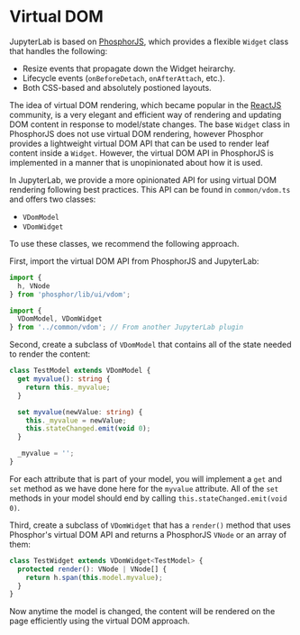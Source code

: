 # Virtual DOM

JupyterLab is based on [PhosphorJS](http://phosphorjs.github.io/), which
provides a flexible `Widget` class that handles the following:

* Resize events that propagate down the Widget heirarchy.
* Lifecycle events (`onBeforeDetach`, `onAfterAttach`, etc.).
* Both CSS-based and absolutely postioned layouts.

The idea of virtual DOM rendering, which became popular in the
[ReactJS](https://facebook.github.io/react/) community, is a very elegant
and efficient way of rendering and updating DOM content in response to
model/state changes. The base `Widget` class in PhosphorJS does not use virtual
DOM rendering, however Phosphor provides a lightweight virtual DOM API that can
be used to render leaf content inside a `Widget`. However, the virtual DOM
API in PhosphorJS is implemented in a manner that is unopinionated about how
it is used.

In JupyterLab, we provide a more opinionated API for using virtual DOM
rendering following best practices. This API can be found in `common/vdom.ts`
and offers two classes:

* `VDomModel`
* `VDomWidget`

To use these classes, we recommend the following approach.

First, import the virtual DOM API from PhosphorJS and JupyterLab:

```typescript
import {
  h, VNode
} from 'phosphor/lib/ui/vdom';

import {
  VDomModel, VDomWidget
} from '../common/vdom'; // From another JupyterLab plugin
```

Second, create a subclass of `VDomModel` that contains all of the state needed
to render the content:

```typescript
class TestModel extends VDomModel {
  get myvalue(): string {
    return this._myvalue;
  }

  set myvalue(newValue: string) {
    this._myvalue = newValue;
    this.stateChanged.emit(void 0);
  }

  _myvalue = '';
}
```

For each attribute that is part of your model, you will implement a `get` and `set`
method as we have done here for the `myvalue` attribute. All of the `set` methods
in your model should end by calling `this.stateChanged.emit(void 0)`.

Third, create a subclass of `VDomWidget` that has a `render()` method that uses Phosphor's
virtual DOM API and returns a PhosphorJS `VNode` or an array of them:

```typescript
class TestWidget extends VDomWidget<TestModel> {
  protected render(): VNode | VNode[] {
    return h.span(this.model.myvalue);
  } 
}
```

Now anytime the model is changed, the content will be rendered on the page efficiently using the virtual
DOM approach.


